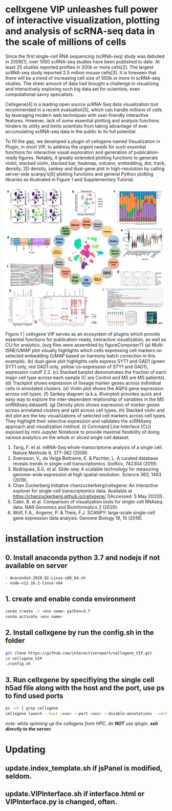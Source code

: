 # cellxgene VIP unleashes full power of interactive visualization, plotting and analysis of scRNA-seq data in the scale of millions of cells


Since the first single-cell RNA sequencing (scRNA-seq) study was debuted in 2009[1], over 1050 scRNA-seq studies have been published to date. At least 25 studies reported profiles in 200k or more cells[2]. The largest scRNA-seq study reported 2.5 million mouse cells[3]. It is foreseen that there will be a trend of increasing cell size of 500k or more in scRNA-seq studies. The sheer amount of data had brought a challenge in visualizing and interactively exploring such big data set for scientists, even computational savvy specialists.

   Cellxgene[4] is a leading open source scRNA-Seq data visualization tool recommended in a recent evaluation[5], which can handle millions of cells by leveraging modern web techniques with user-friendly interactive features. However, lack of some essential plotting and analysis functions hinders its utility and limits scientists from taking advantage of ever accumulating scRNA-seq data in the public to its full potential. 
   
   To fill the gap, we developed a plugin of cellxgene named Visualization in Plugin, in short VIP, to address the urgent needs for such essential functions for interactive visual exploration and generation of publication-ready figures. Notably, it greatly extended plotting functions to generate violin, stacked violin, stacked bar, heatmap, volcano, embedding, dot, track, density, 2D density, sankey and dual-gene plot in high-resolution by calling server-side scanpy’s[6] plotting functions and general Python plotting libraries as illustrated in Figure 1 and Supplementary Tutorial.

![cellxgene_VIP](cellxgene_VIP.png?raw=true "cellxgene_VIP")
Figure 1 | cellxgene VIP serves as an ecosystem of plugins which provide essential functions for
publication-ready, interactive visualization, as well as CLI for analytics. (svg files were assembled by
figureComposer7)
(a) Multi-tSNE/UMAP plot visually highlights which cells expressing cell markers on selected embedding (UMAP
based on harmony batch correction in this example). (b) dual-gene plot highlights cells express SYT1 and GAD1
(green SYT1 only, red GAD1 only, yellow co-expression of STY1 and GAD1), expression cutoff 2.2. (c) Stacked
barplot demonstrates the fraction of each major cell type across each sample (C are Control and MS are MS
patients). (d) Trackplot shows expression of lineage marker genes across individual cells in annotated clusters.
(e) Violin plot shows the AQP4 gene expression across cell types. (f) Sankey diagram (a.k.a. Riverplot) provides
quick and easy way to explore the inter-dependent relationship of variables in the MS snRNAseq dataset8. (g)
Density plots shows expression of marker genes across annotated clusters and split across cell types. (h)
Stacked violin and dot plot are the key visualizations of selected cell markers across cell types. They highlight
their selective expression and validates the scRNAseq approach and visualization method. (i) Command Line
Interface (CLI) exposed by mini Jupyter Notebook to provide maximal flexibility of doing various analytics on the
whole or sliced single cell dataset.

1.	Tang, F. et al. mRNA-Seq whole-transcriptome analysis of a single cell. Nature Methods 6, 377-382 (2009).
2.	Svensson, V., da Veiga Beltrame, E. & Pachter, L. A curated database reveals trends in single-cell transcriptomics. bioRxiv, 742304 (2019).
3.	Rodriques, S.G. et al. Slide-seq: A scalable technology for measuring genome-wide expression at high spatial resolution. Science 363, 1463 (2019).
4.	Chan Zuckerberg Initiative chanzuckerberg/cellxgene: An interactive explorer for single-cell transcriptomics data. Available at https://chanzuckerberg.github.io/cellxgene/ ([Accessed: 5 May 2020]).
5.	Cakir, B. et al. Comparison of visualization tools for single-cell RNAseq data. NAR Genomics and Bioinformatics 2 (2020).
6.	Wolf, F.A., Angerer, P. & Theis, F.J. SCANPY: large-scale single-cell gene expression data analysis. Genome Biology 19, 15 (2018).


# installation instruction

## 0. Install anaconda python 3.7 and nodejs if not available on server
    - Anaconda3-2020.02-Linux-x86_64.sh
    - node-v12.16.2-linux-x64

## 1. create and enable conda environment
``` bash
conda create -n <env name> python=3.7
conda activate <env name>
```
## 2. Install cellxgene by run the config.sh in the folder
```bash
git clone https://github.com/interactivereport/cellxgene_VIP.git
cd cellxgene_VIP
./config.sh
```
## 3. Run cellxgene by specifiying the single cell h5ad file along with the host and the port, use ps to find used ports
```bash
ps -ef | grep cellxgene
cellxgene launch --host <xxx> --port <xxx> --disable-annotations --verbose <h5ad file>
```
*note: while spinning up the cellxgene from HPC, do **NOT** use qlogin. **ssh directly to the server**.*

# Updating
## update.index_template.sh if jsPanel is modified, seldom.
## update.VIPInterface.sh if interface.html or VIPInterface.py is changed, often.
